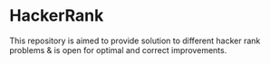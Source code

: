# HackerRank
This repository is aimed to provide solution to different hacker rank problems &amp; is open for optimal and correct improvements.
